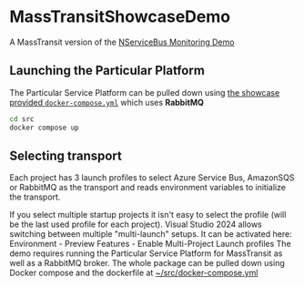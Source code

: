 # MassTransitShowcaseDemo

A MassTransit version of the [NServiceBus Monitoring Demo](https://github.com/Particular/MonitoringDemo/)

## Launching the Particular Platform

The Particular Service Platform can be pulled down using [the showcase provided `docker-compose.yml`](/src/docker-compose.yml) which uses **RabbitMQ**

```cmd
cd src
docker compose up
```

## Selecting transport

Each project has 3 launch profiles to select Azure Service Bus, AmazonSQS or RabbitMQ as the transport and reads environment variables to initialize the transport.

If you select multiple startup projects it isn't easy to select the profile (will be the last used profile for each project). Visual Studio 2024 allows switching between multiple "multi-launch" setups. It can be activated here: Environment - Preview Features - Enable Multi-Project Launch profiles
The demo requires running the Particular Service Platform for MassTransit as well as a RabbitMQ broker. The whole package can be pulled down using Docker compose and the dockerfile at [~/src/docker-compose.yml](/src/docker-compose.yml)
